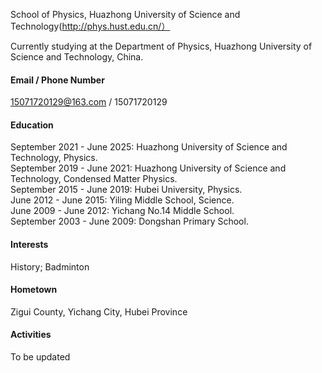School of Physics, Huazhong University of Science and Technology(http://phys.hust.edu.cn/）

Currently studying at the Department of Physics, Huazhong University of Science and Technology, China.

#### Email / Phone Number
15071720129@163.com / 15071720129

#### Education
September 2021 - June 2025: Huazhong University of Science and Technology, Physics.\
September 2019 - June 2021: Huazhong University of Science and Technology, Condensed Matter Physics.\
September 2015 - June 2019: Hubei University, Physics.\
June 2012 - June 2015: Yiling Middle School, Science.\
June 2009 - June 2012: Yichang No.14 Middle School.\
September 2003 - June 2009: Dongshan Primary School.

#### Interests
History; Badminton

#### Hometown
Zigui County, Yichang City, Hubei Province

#### Activities
To be updated


